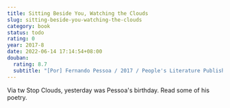 ```yaml
---
title: Sitting Beside You, Watching the Clouds
slug: sitting-beside-you-watching-the-clouds
category: book
status: todo
rating: 0
year: 2017-8
date: 2022-06-14 17:14:54+08:00
douban:
  rating: 8.7
  subtitle: "[Por] Fernando Pessoa / 2017 / People's Literature Publishing House"
---
```


Via tw Stop Clouds, yesterday was Pessoa's birthday. Read some of his poetry.
